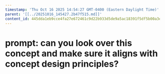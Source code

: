 ```yaml
---
timestamp: 'Thu Oct 16 2025 14:54:27 GMT-0400 (Eastern Daylight Time)'
parent: '[[../20251016_145427.2b47f515.md]]'
content_id: 445dda1eb9cce4fa27e672461c9d22b933d5de9a5ac18391f5df5b00a3e76363
---
```


# prompt: can you look over this concept and make sure it aligns with concept design principles?
